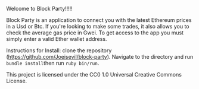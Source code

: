 Welcome to Block Party!!!!!

Block Party is an application to connect you with the latest Ethereum prices in a Usd or Btc. If you're looking to make some trades, it also allows you to check the average gas price in Gwei. To get access to the app you must simply enter a valid Ether wallet address.

Instructions for Install: clone the repository (https://github.com/Joeisevil/block-party). Navigate to the directory and run ```bundle install```then run ```ruby bin/run```.

This project is licensed under the CC0 1.0 Universal Creative Commons License.




